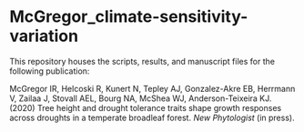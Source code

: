 # McGregor_climate-sensitivity-variation

This repository houses the scripts, results, and manuscript files for the following publication:


McGregor IR, Helcoski R, Kunert N, Tepley AJ, Gonzalez-Akre EB, Herrmann V, Zailaa J, Stovall AEL, Bourg NA, McShea WJ, Anderson-Teixeira KJ. (2020) Tree height and drought tolerance traits shape growth responses across droughts in a temperate broadleaf forest. *New Phytologist* (in press).


